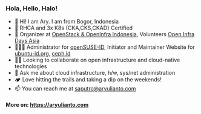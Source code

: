 ### Hola, Hello, Halo!

- 👋 Hi! I am Ary. I am from Bogor, Indonesia
- 📝 RHCA and 3x K8s {CKA,CKS,CKAD} Certified
- 🐧 Organizer at [OpenStack & OpenInfra Indonesia](https://github.com/openinfraid), Volunteers [Open Infra Days Asia](https://github.com/openinfra-days-asia)
- 🧑🏻‍💻 Administrator for [openSUSE-ID](https://github.com/openSUSE-ID), Initiator and Maintainer Website for [ubuntu-id.org](https://github.com/ubuntu-id/ubuntu-id.github.io), [ceph.id](https://github.com/ceph-id/ceph-id-website)
- 🤝🏻 Looking to collaborate on open infrastructure and cloud-native technologies
- 💬 Ask me about cloud infrastructure, h/w, sys/net administration
- 🏕️ Love hitting the trails and taking a dip on the weekends!
- 📫 You can reach me at saputro@aryulianto.com 

#### More on: https://aryulianto.com
